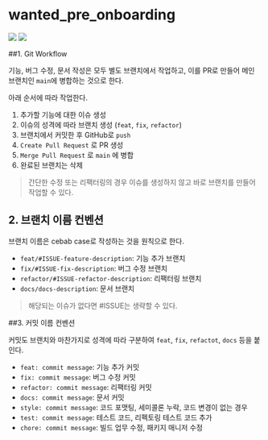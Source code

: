 # wanted_pre_onboarding
<img src="https://img.shields.io/badge/Python-3776AB?style=flat-square&logo=python&logoColor=white"/>
<img src="https://img.shields.io/badge/Django-092E20?style=flat-square&logo=Django&logoColor=white"/>


##1. Git Workflow

기능, 버그 수정, 문서 작성은 모두 별도 브랜치에서 작업하고, 이를 PR로 만들어 메인 브랜치인 `main`에 병합하는 것으로 한다.

아래 순서에 따라 작업한다.

1. 추가할 기능에 대한 이슈 생성
2. 이슈의 성격에 따라 브랜치 생성 (`feat`, `fix`, `refactor`)
3. 브랜치에서 커밋한 후 GitHub로 `push`
4. `Create Pull Request` 로 PR 생성
5. `Merge Pull Request` 로 `main` 에 병합
6. 완료된 브랜치는 삭제

> 간단한 수정 또는 리팩터링의 경우 이슈를 생성하지 않고 바로 브랜치를 만들어 작업할 수 있다.

## 2. 브랜치 이름 컨벤션

브랜치 이름은 cebab case로 작성하는 것을 원칙으로 한다.

- `feat/#ISSUE-feature-description`: 기능 추가 브랜치
- `fix/#ISSUE-fix-description`: 버그 수정 브랜치
- `refactor/#ISSUE-refactor-description`: 리팩터링 브랜치
- `docs/docs-description`: 문서 브랜치

> 해당되는 이슈가 없다면 #ISSUE는 생략할 수 있다.

##3. 커밋 이름 컨벤션

커밋도 브랜치와 마찬가지로 성격에 따라 구분하여 `feat`, `fix`, `refactot`, `docs` 등을 붙인다.

- `feat: commit message`: 기능 추가 커밋
- `fix: commit message`: 버그 수정 커밋
- `refactor: commit message`: 리팩터링 커밋
- `docs: commit message`: 문서 커밋
- `style: commit message`: 코드 포맷팅, 세미콜론 누락, 코드 변경이 없는 경우
- `test: commit message`: 테스트 코드, 리펙토링 테스트 코드 추가
- `chore: commit message`: 빌드 업무 수정, 패키지 매니저 수정
